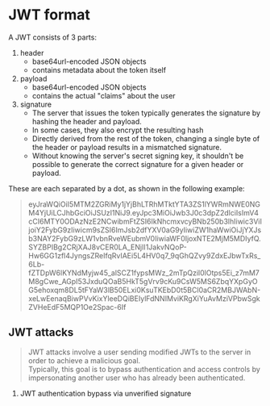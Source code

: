 
# JWT format

A JWT consists of 3 parts: 
1. header       
    - base64url-encoded JSON objects
    - contains metadata about the token itself
2. payload
    - base64url-encoded JSON objects
    - contains the actual "claims" about the user
3. signature
    - The server that issues the token typically generates the signature by hashing the header and payload. 
    - In some cases, they also encrypt the resulting hash
    - Directly derived from the rest of the token, changing a single byte of the header or payload results in a mismatched signature.
    - Without knowing the server's secret signing key, it shouldn't be possible to generate the correct signature for a given header or payload.

These are each separated by a dot, as shown in the following example:
> eyJraWQiOiI5MTM2ZGRiMy1jYjBhLTRhMTktYTA3ZS1lYWRmNWE0NGM4YjUiLCJhbGciOiJSUzI1NiJ9.eyJpc3MiOiJwb3J0c3dpZ2dlciIsImV4cCI6MTY0ODAzNzE2NCwibmFtZSI6IkNhcmxvcyBNb250b3lhIiwic3ViIjoiY2FybG9zIiwicm9sZSI6ImJsb2dfYXV0aG9yIiwiZW1haWwiOiJjYXJsb3NAY2FybG9zLW1vbnRveWEubmV0IiwiaWF0IjoxNTE2MjM5MDIyfQ.SYZBPIBg2CRjXAJ8vCER0LA_ENjII1JakvNQoP-Hw6GG1zfl4JyngsZReIfqRvIAEi5L4HV0q7_9qGhQZvy9ZdxEJbwTxRs_6Lb-fZTDpW6lKYNdMyjw45_alSCZ1fypsMWz_2mTpQzil0lOtps5Ei_z7mM7M8gCwe_AGpI53JxduQOaB5HkT5gVrv9cKu9CsW5MS6ZbqYXpGyOG5ehoxqm8DL5tFYaW3lB50ELxi0KsuTKEbD0t5BCl0aCR2MBJWAbN-xeLwEenaqBiwPVvKixYleeDQiBEIylFdNNIMviKRgXiYuAvMziVPbwSgkZVHeEdF5MQP1Oe2Spac-6If


## JWT attacks
> JWT attacks involve a user sending modified JWTs to the server in order to achieve a malicious goal. \
Typically, this goal is to bypass authentication and access controls by impersonating another user who has already been authenticated. 

1. JWT authentication bypass via unverified signature